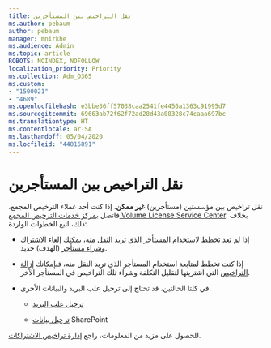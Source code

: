 ```yaml
---
title: نقل التراخيص بين المستأجرين
ms.author: pebaum
author: pebaum
manager: mnirkhe
ms.audience: Admin
ms.topic: article
ROBOTS: NOINDEX, NOFOLLOW
localization_priority: Priority
ms.collection: Adm_O365
ms.custom:
- "1500021"
- "4689"
ms.openlocfilehash: e3bbe36ff57038caa2541fe4456a1363c91995d7
ms.sourcegitcommit: 69663ab72f62f72ad28d43a08328c74caaa697bc
ms.translationtype: HT
ms.contentlocale: ar-SA
ms.lasthandoff: 05/04/2020
ms.locfileid: "44016891"
---
```

# <a name="transfer-licenses-between-tenants"></a>نقل التراخيص بين المستأجرين

نقل تراخيص بين مؤسستين (مستأجرين) **غير ممكن**. إذا كنت أحد عملاء الترخيص المجمع، فاتصل [بمركز خدمات الترخيص المجمع Volume License Service Center](https://support.microsoft.com/help/4471406/how-to-contact-the-microsoft-volume-licensing-service-center). بخلاف ذلك، اتبع الخطوات الواردة: 

- إذا لم تعد تخطط لاستخدام المستأجر الذي تريد النقل منه، يمكنك [إلغاء الاشتراك](https://admin.microsoft.com/Adminportal/Home?source=applauncher#/subscriptions) و[شراء مستأجر](https://products.office.com/compare-all-microsoft-office-products-b?rtc=1&activetab=tab:primaryr2) (الهدف) جديد.

- إذا كنت تخطط لمتابعة استخدام المستأجر الذي تريد النقل منه، فبإمكانك [إزالة التراخيص](https://docs.microsoft.com/microsoft-365/commerce/licenses/buy-licenses?view=o365-worldwide) التي اشتريتها لتقليل التكلفة وشراء تلك التراخيص في المستأجر الآخر.

- في كلتا الحالتين، قد تحتاج إلى ترحيل علب البريد والبيانات الأخرى.

    - [ترحيل علب البريد](https://docs.microsoft.com/Exchange/mailbox-migration/migrate-mailboxes-across-tenants)

    - [ترحيل بيانات](https://aka.ms/modernSpoAdminCenter/CloudContentMigrations) SharePoint

للحصول على مزيد من المعلومات، راجع [إدارة تراخيص الاشتراكات](https://docs.microsoft.com/microsoft-365/commerce/licenses/buy-licenses?view=o365-worldwide).
